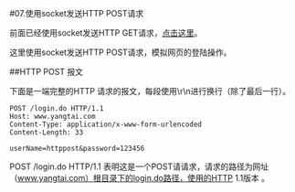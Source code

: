 #07.使用socket发送HTTP POST请求

  前面已经使用socket发送HTTP GET请求，<a href="https://github.com/cokepluscarbon/Java/blob/master/01.%E4%BD%BF%E7%94%A8socket%E5%8F%91%E9%80%81HTTP%20GET%E8%AF%B7%E6%B1%82.md" target="_blank">点击这里</a>。
  
  这里使用socket发送HTTP POST请求，模拟网页的登陆操作。
  
##HTTP POST 报文

  下面是一端完整的HTTP 请求的报文，每段使用\r\n进行换行（除了最后一行）。
  
```
POST /login.do HTTP/1.1
Host: www.yangtai.com
Content-Type: application/x-www-form-urlencoded
Content-Length: 33

userName=httppost&password=123456
```

  POST /login.do HTTP/1.1  表明这是一个POST请请求，请求的路径为网址（www.yangtai.com）根目录下的login.do路径，使用的HTTP 1.1版本 。
